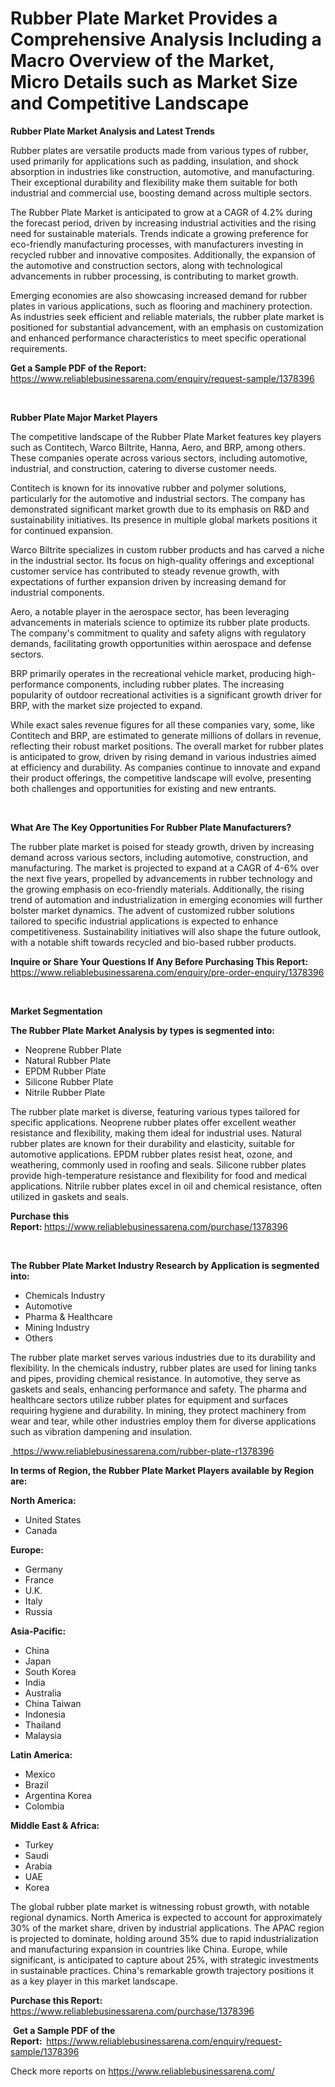 <p><h1>Rubber Plate Market Provides a Comprehensive Analysis Including a Macro Overview of the Market, Micro Details such as Market Size and Competitive Landscape</h1></p><p><strong>Rubber Plate Market Analysis and Latest Trends</strong></p>
<p><p>Rubber plates are versatile products made from various types of rubber, used primarily for applications such as padding, insulation, and shock absorption in industries like construction, automotive, and manufacturing. Their exceptional durability and flexibility make them suitable for both industrial and commercial use, boosting demand across multiple sectors.</p><p>The Rubber Plate Market is anticipated to grow at a CAGR of 4.2% during the forecast period, driven by increasing industrial activities and the rising need for sustainable materials. Trends indicate a growing preference for eco-friendly manufacturing processes, with manufacturers investing in recycled rubber and innovative composites. Additionally, the expansion of the automotive and construction sectors, along with technological advancements in rubber processing, is contributing to market growth. </p><p>Emerging economies are also showcasing increased demand for rubber plates in various applications, such as flooring and machinery protection. As industries seek efficient and reliable materials, the rubber plate market is positioned for substantial advancement, with an emphasis on customization and enhanced performance characteristics to meet specific operational requirements.</p></p>
<p><strong>Get a Sample PDF of the Report:&nbsp;</strong> <a href="https://www.reliablebusinessarena.com/enquiry/request-sample/1378396?utm_campaign=2146&utm_medium=2&utm_source=Github&utm_content=ia&utm_term=31032025&utm_id=rubber-plate">https://www.reliablebusinessarena.com/enquiry/request-sample/1378396</a></p>
<p>&nbsp;</p>
<p><strong>Rubber Plate Major Market Players</strong></p>
<p><p>The competitive landscape of the Rubber Plate Market features key players such as Contitech, Warco Biltrite, Hanna, Aero, and BRP, among others. These companies operate across various sectors, including automotive, industrial, and construction, catering to diverse customer needs. </p><p>Contitech is known for its innovative rubber and polymer solutions, particularly for the automotive and industrial sectors. The company has demonstrated significant market growth due to its emphasis on R&D and sustainability initiatives. Its presence in multiple global markets positions it for continued expansion.</p><p>Warco Biltrite specializes in custom rubber products and has carved a niche in the industrial sector. Its focus on high-quality offerings and exceptional customer service has contributed to steady revenue growth, with expectations of further expansion driven by increasing demand for industrial components.</p><p>Aero, a notable player in the aerospace sector, has been leveraging advancements in materials science to optimize its rubber plate products. The company's commitment to quality and safety aligns with regulatory demands, facilitating growth opportunities within aerospace and defense sectors.</p><p>BRP primarily operates in the recreational vehicle market, producing high-performance components, including rubber plates. The increasing popularity of outdoor recreational activities is a significant growth driver for BRP, with the market size projected to expand.</p><p>While exact sales revenue figures for all these companies vary, some, like Contitech and BRP, are estimated to generate millions of dollars in revenue, reflecting their robust market positions. The overall market for rubber plates is anticipated to grow, driven by rising demand in various industries aimed at efficiency and durability. As companies continue to innovate and expand their product offerings, the competitive landscape will evolve, presenting both challenges and opportunities for existing and new entrants.</p></p>
<p>&nbsp;</p>
<p><strong>What Are The Key Opportunities For Rubber Plate Manufacturers?</strong></p>
<p><p>The rubber plate market is poised for steady growth, driven by increasing demand across various sectors, including automotive, construction, and manufacturing. The market is projected to expand at a CAGR of 4-6% over the next five years, propelled by advancements in rubber technology and the growing emphasis on eco-friendly materials. Additionally, the rising trend of automation and industrialization in emerging economies will further bolster market dynamics. The advent of customized rubber solutions tailored to specific industrial applications is expected to enhance competitiveness. Sustainability initiatives will also shape the future outlook, with a notable shift towards recycled and bio-based rubber products.</p></p>
<p><strong>Inquire or Share Your Questions If Any Before Purchasing This Report:</strong> <a href="https://www.reliablebusinessarena.com/enquiry/pre-order-enquiry/1378396?utm_campaign=2146&utm_medium=2&utm_source=Github&utm_content=ia&utm_term=31032025&utm_id=rubber-plate">https://www.reliablebusinessarena.com/enquiry/pre-order-enquiry/1378396</a></p>
<p>&nbsp;</p>
<p><strong>Market Segmentation</strong></p>
<p><strong>The Rubber Plate Market Analysis by types is segmented into:</strong></p>
<p><ul><li>Neoprene Rubber Plate</li><li>Natural Rubber Plate</li><li>EPDM Rubber Plate</li><li>Silicone Rubber Plate</li><li>Nitrile Rubber Plate</li></ul></p>
<p><p>The rubber plate market is diverse, featuring various types tailored for specific applications. Neoprene rubber plates offer excellent weather resistance and flexibility, making them ideal for industrial uses. Natural rubber plates are known for their durability and elasticity, suitable for automotive applications. EPDM rubber plates resist heat, ozone, and weathering, commonly used in roofing and seals. Silicone rubber plates provide high-temperature resistance and flexibility for food and medical applications. Nitrile rubber plates excel in oil and chemical resistance, often utilized in gaskets and seals.</p></p>
<p><strong>Purchase this Report:&nbsp;</strong><a href="https://www.reliablebusinessarena.com/purchase/1378396?utm_campaign=2146&utm_medium=2&utm_source=Github&utm_content=ia&utm_term=31032025&utm_id=rubber-plate">https://www.reliablebusinessarena.com/purchase/1378396</a></p>
<p>&nbsp;</p>
<p><strong>The Rubber Plate Market Industry Research by Application is segmented into:</strong></p>
<p><ul><li>Chemicals Industry</li><li>Automotive</li><li>Pharma & Healthcare</li><li>Mining Industry</li><li>Others</li></ul></p>
<p><p>The rubber plate market serves various industries due to its durability and flexibility. In the chemicals industry, rubber plates are used for lining tanks and pipes, providing chemical resistance. In automotive, they serve as gaskets and seals, enhancing performance and safety. The pharma and healthcare sectors utilize rubber plates for equipment and surfaces requiring hygiene and durability. In mining, they protect machinery from wear and tear, while other industries employ them for diverse applications such as vibration dampening and insulation.</p></p>
<p><a href="https://www.reliablebusinessarena.com/rubber-plate-r1378396?utm_campaign=2146&utm_medium=2&utm_source=Github&utm_content=ia&utm_term=31032025&utm_id=rubber-plate">&nbsp;https://www.reliablebusinessarena.com/rubber-plate-r1378396</a></p>
<p><strong>In terms of Region, the Rubber Plate Market Players available by Region are:</strong></p>
<p>
    <p> <strong> North America: </strong>
        <ul>
            <li>United States</li>
            <li>Canada</li>
        </ul>
        </p> 
    <p> <strong> Europe: </strong>
        <ul>
            <li>Germany</li>
            <li>France</li>
            <li>U.K.</li>
            <li>Italy</li>
            <li>Russia</li>
        </ul>
        </p> 
    <p> <strong> Asia-Pacific: </strong>
        <ul>
            <li>China</li>
            <li>Japan</li>
            <li>South Korea</li>
            <li>India</li>
            <li>Australia</li>
            <li>China Taiwan</li>
            <li>Indonesia</li>
            <li>Thailand</li>
            <li>Malaysia</li>
        </ul>
        </p> 
    <p> <strong> Latin America: </strong>
        <ul>
            <li>Mexico</li>
            <li>Brazil</li>
            <li>Argentina Korea</li>
            <li>Colombia</li>
        </ul>
        </p> 
    <p> <strong> Middle East & Africa: </strong>
        <ul>
            <li>Turkey</li>
            <li>Saudi</li>
            <li>Arabia</li>
            <li>UAE</li>
            <li>Korea</li>
        </ul>
    </p>
    </p>
<p><p>The global rubber plate market is witnessing robust growth, with notable regional dynamics. North America is expected to account for approximately 30% of the market share, driven by industrial applications. The APAC region is projected to dominate, holding around 35% due to rapid industrialization and manufacturing expansion in countries like China. Europe, while significant, is anticipated to capture about 25%, with strategic investments in sustainable practices. China's remarkable growth trajectory positions it as a key player in this market landscape.</p></p>
<p><strong>Purchase this Report: </strong><a href="https://www.reliablebusinessarena.com/purchase/1378396?utm_campaign=2146&utm_medium=2&utm_source=Github&utm_content=ia&utm_term=31032025&utm_id=rubber-plate">https://www.reliablebusinessarena.com/purchase/1378396</a></p>
<p>&nbsp;<strong>Get a Sample PDF of the Report:&nbsp;&nbsp;</strong><a href="https://www.reliablebusinessarena.com/enquiry/request-sample/1378396?utm_campaign=2146&utm_medium=2&utm_source=Github&utm_content=ia&utm_term=31032025&utm_id=rubber-plate">https://www.reliablebusinessarena.com/enquiry/request-sample/1378396</a></p>
<p><strong></strong></p>
<p>Check more reports on <a href="https://www.reliablebusinessarena.com/?utm_campaign=2146&utm_medium=2&utm_source=Github&utm_content=ia&utm_term=31032025&utm_id=rubber-plate">https://www.reliablebusinessarena.com/</a></p>